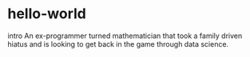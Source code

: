 # hello-world
intro
An ex-programmer turned mathematician that took a family driven hiatus and is looking to get back in the game through data science. 
